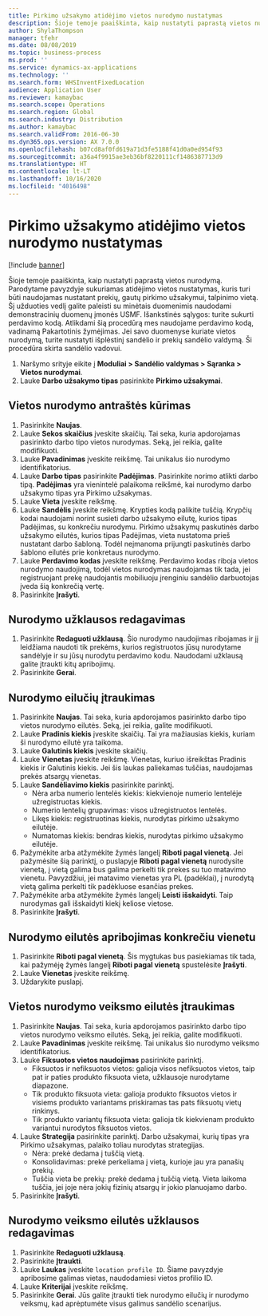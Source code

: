 ```yaml
---
title: Pirkimo užsakymo atidėjimo vietos nurodymo nustatymas
description: Šioje temoje paaiškinta, kaip nustatyti paprastą vietos nurodymą.
author: ShylaThompson
manager: tfehr
ms.date: 08/08/2019
ms.topic: business-process
ms.prod: ''
ms.service: dynamics-ax-applications
ms.technology: ''
ms.search.form: WHSInventFixedLocation
audience: Application User
ms.reviewer: kamaybac
ms.search.scope: Operations
ms.search.region: Global
ms.search.industry: Distribution
ms.author: kamaybac
ms.search.validFrom: 2016-06-30
ms.dyn365.ops.version: AX 7.0.0
ms.openlocfilehash: b07cd8af0fd619a71d3fe5188f41d0a0ed954f93
ms.sourcegitcommit: a36a4f9915ae3eb36bf8220111cf1486387713d9
ms.translationtype: HT
ms.contentlocale: lt-LT
ms.lasthandoff: 10/16/2020
ms.locfileid: "4016498"
---
```

# <a name="set-up-a-location-directive-for-purchase-order-put-away"></a>Pirkimo užsakymo atidėjimo vietos nurodymo nustatymas

[!include [banner](../../includes/banner.md)]

Šioje temoje paaiškinta, kaip nustatyti paprastą vietos nurodymą. Parodytame pavyzdyje sukuriamas atidėjimo vietos nustatymas, kuris turi būti naudojamas nustatant prekių, gautų pirkimo užsakymui, talpinimo vietą. Šį užduoties vedlį galite paleisti su minėtais duomenimis naudodami demonstracinių duomenų įmonės USMF. Išankstinės sąlygos: turite sukurti perdavimo kodą. Atlikdami šią procedūrą mes naudojame perdavimo kodą, vadinamą Pakartotinis žymėjimas. Jei savo duomenyse kuriate vietos nurodymą, turite nustatyti išplėstinį sandėlio ir prekių sandėlio valdymą. Ši procedūra skirta sandėlio vadovui.

1. Naršymo srityje eikite į **Moduliai > Sandėlio valdymas > Sąranka > Vietos nurodymai**.
2. Lauke **Darbo užsakymo tipas** pasirinkite **Pirkimo užsakymai**.

## <a name="create-a-location-directive-header"></a>Vietos nurodymo antraštės kūrimas
1. Pasirinkite **Naujas**.
2. Lauke **Sekos skaičius** įveskite skaičių. Tai seka, kuria apdorojamas pasirinkto darbo tipo vietos nurodymas. Seką, jei reikia, galite modifikuoti.  
3. Lauke **Pavadinimas** įveskite reikšmę. Tai unikalus šio nurodymo identifikatorius.  
4. Lauke **Darbo tipas** pasirinkite **Padėjimas**. Pasirinkite norimo atlikti darbo tipą. **Padėjimas** yra vienintelė palaikoma reikšmė, kai nurodymo darbo užsakymo tipas yra Pirkimo užsakymas.  
5. Lauke **Vieta** įveskite reikšmę.
6. Lauke **Sandėlis** įveskite reikšmę. Krypties kodą palikite tuščią.  Krypčių kodai naudojami norint susieti darbo užsakymo eilutę, kurios tipas Padėjimas, su konkrečiu nurodymu. Pirkimo užsakymų paskutinės darbo užsakymo eilutės, kurios tipas Padėjimas, vieta nustatoma prieš nustatant darbo šabloną. Todėl neįmanoma prijungti paskutinės darbo šablono eilutės prie konkretaus nurodymo.   
7. Lauke **Perdavimo kodas** įveskite reikšmę. Perdavimo kodas riboja vietos nurodymo naudojimą, todėl vietos nurodymas naudojamas tik tada, jei registruojant prekę naudojantis mobiliuoju įrenginiu sandėlio darbuotojas įveda šią konkrečią vertę.  
8. Pasirinkite **Įrašyti**.

## <a name="edit-the-query-for-directive"></a>Nurodymo užklausos redagavimas
1. Pasirinkite **Redaguoti užklausą**. Šio nurodymo naudojimas ribojamas ir jį leidžiama naudoti tik prekėms, kurios registruotos jūsų nurodytame sandėlyje ir su jūsų nurodytu perdavimo kodu. Naudodami užklausą galite įtraukti kitų apribojimų.  
2. Pasirinkite **Gerai**.

## <a name="add-directive-lines"></a>Nurodymo eilučių įtraukimas
1. Pasirinkite **Naujas**. Tai seka, kuria apdorojamos pasirinkto darbo tipo vietos nurodymo eilutės. Seką, jei reikia, galite modifikuoti.  
2. Lauke **Pradinis kiekis** įveskite skaičių. Tai yra mažiausias kiekis, kuriam ši nurodymo eilutė yra taikoma.  
3. Lauke **Galutinis kiekis** įveskite skaičių.
4. Lauke **Vienetas** įveskite reikšmę. Vienetas, kuriuo išreikštas Pradinis kiekis ir Galutinis kiekis. Jei šis laukas paliekamas tuščias, naudojamas prekės atsargų vienetas.  
5. Lauke **Sandėliavimo kiekis** pasirinkite parinktį.
    - Nėra arba numerio lentelės kiekis: kiekvienoje numerio lentelėje užregistruotas kiekis.  
    - Numerio lentelių grupavimas: visos užregistruotos lentelės.  
    - Likęs kiekis: registruotinas kiekis, nurodytas pirkimo užsakymo eilutėje.  
    - Numatomas kiekis: bendras kiekis, nurodytas pirkimo užsakymo eilutėje.  
6. Pažymėkite arba atžymėkite žymės langelį **Riboti pagal vienetą**. Jei pažymėsite šią parinktį, o puslapyje **Riboti pagal vienetą** nurodysite vienetą, į vietą galima bus galima perkelti tik prekes su tuo matavimo vienetu. Pavyzdžiui, jei matavimo vienetas yra PL (padėklai), į nurodytą vietą galima perkelti tik padėkluose esančias prekes.  
7. Pažymėkite arba atžymėkite žymės langelį **Leisti išskaidyti**. Taip nurodymas gali išskaidyti kiekį keliose vietose.  
8. Pasirinkite **Įrašyti**.

## <a name="restrict-the-directive-line-to-a-specific-unit"></a>Nurodymo eilutės apribojimas konkrečiu vienetu
1. Pasirinkite **Riboti pagal vienetą**. Šis mygtukas bus pasiekiamas tik tada, kai pažymėję žymės langelį **Riboti pagal vienetą** spustelėsite **Įrašyti**.  
2. Lauke **Vienetas** įveskite reikšmę.
3. Uždarykite puslapį.

## <a name="add-a-location-directive-action-line"></a>Vietos nurodymo veiksmo eilutės įtraukimas
1. Pasirinkite **Naujas**. Tai seka, kuria apdorojamos pasirinkto darbo tipo vietos nurodymo veiksmo eilutės. Seką, jei reikia, galite modifikuoti.  
2. Lauke **Pavadinimas** įveskite reikšmę. Tai unikalus šio nurodymo veiksmo identifikatorius.  
3. Lauke **Fiksuotos vietos naudojimas** pasirinkite parinktį.
    - Fiksuotos ir nefiksuotos vietos: galioja visos nefiksuotos vietos, taip pat ir paties produkto fiksuota vieta, užklausoje nurodytame diapazone.  
    - Tik produkto fiksuota vieta: galioja produkto fiksuotos vietos ir visiems produkto variantams priskiramas tas pats fiksuotų vietų rinkinys.  
    - Tik produkto variantų fiksuota vieta: galioja tik kiekvienam produkto variantui nurodytos fiksuotos vietos.  
4. Lauke **Strategija** pasirinkite parinktį. Darbo užsakymai, kurių tipas yra Pirkimo užsakymas, palaiko toliau nurodytas strategijas. 
    - Nėra: prekė dedama į tuščią vietą.  
    - Konsolidavimas: prekė perkeliama į vietą, kurioje jau yra panašių prekių.  
    - Tuščia vieta be prekių: prekė dedama į tuščią vietą. Vieta laikoma tuščia, jei joje nėra jokių fizinių atsargų ir jokio planuojamo darbo.  
5. Pasirinkite **Įrašyti**.

## <a name="edit-the-query-for-directive-action-line"></a>Nurodymo veiksmo eilutės užklausos redagavimas
1. Pasirinkite **Redaguoti užklausą**.
2. Pasirinkite **Įtraukti**.
3. Lauke **Laukas** įveskite `location profile ID`. Šiame pavyzdyje apribosime galimas vietas, naudodamiesi vietos profilio ID.  
4. Lauke **Kriterijai** įveskite reikšmę.
5. Pasirinkite **Gerai**. Jūs galite įtraukti tiek nurodymo eilučių ir nurodymo veiksmų, kad aprėptumėte visus galimus sandėlio scenarijus.  

